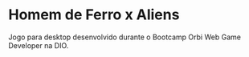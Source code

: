 # Homem de Ferro x Aliens
Jogo para desktop desenvolvido durante o Bootcamp Orbi Web Game Developer na DIO.
